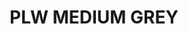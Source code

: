 ---
title: "PLW MEDIUM GREY"
price: "TBA"
desc: "Opis nije dostupan"
img_path: "/assets/img/A.MIG-1601.jpg"
brand: AMMO
available: true
cat: "weathering"
subcat: "PANEL LINE WASH (35 mL)"
subsubcat: "SS"
---